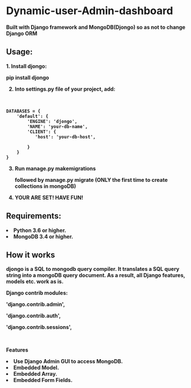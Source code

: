 # Dynamic-user-Admin-dashboard
<b>Built with Django framework and MongoDB(Djongo) so as not to change Django ORM<br/>
<h2>Usage:</h2>
1. <strong>Install djongo:</strong>
    <p>pip install djongo</p>

2. <p>Into settings.py file of your project, add:</p>
<br/>


    DATABASES = {
        'default': {
            'ENGINE': 'djongo',
            'NAME': 'your-db-name',
            'CLIENT': {
               'host': 'your-db-host',
               
            }
        }
    }
    
3. <p>Run manage.py makemigrations <app_name></p>  
   <p>followed by manage.py migrate (ONLY the first time to create collections in mongoDB)</p>
 
4. YOUR ARE SET! HAVE FUN!


<h2>Requirements:</h2>

<li> Python 3.6 or higher.</li>

<li> MongoDB 3.4 or higher.</li>


<h2>How it works</h2>
<p>djongo is a SQL to mongodb query compiler. It translates a SQL query string into a mongoDB query document. As a result, all Django features, models etc. work as is.</p>

<strong>Django contrib modules:</strong>

  
<p>'django.contrib.admin',</p>
<p>'django.contrib.auth',</p>    
<p>'django.contrib.sessions',</p>

<br/>

<b>Features</b>
<li>Use Django Admin GUI to access MongoDB.</li>
<li>Embedded Model.</li>
<li>Embedded Array.</li>
<li>Embedded Form Fields.</li>
